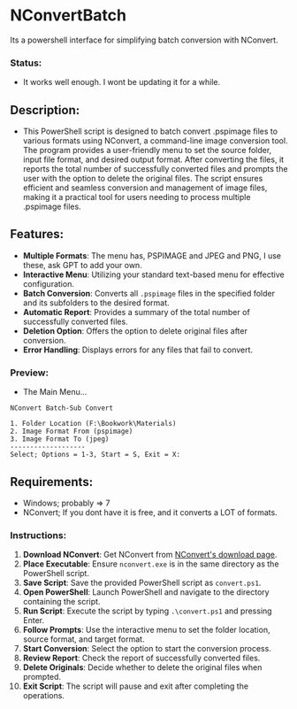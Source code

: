 # NConvertBatch
Its a powershell interface for simplifying batch conversion with NConvert.

### Status:
- It works well enough. I wont be updating it for a while.

## Description:
- This PowerShell script is designed to batch convert .pspimage files to various formats using NConvert, a command-line image conversion tool. The program provides a user-friendly menu to set the source folder, input file format, and desired output format. After converting the files, it reports the total number of successfully converted files and prompts the user with the option to delete the original files. The script ensures efficient and seamless conversion and management of image files, making it a practical tool for users needing to process multiple .pspimage files.

## Features:
- **Multiple Formats**: The menu has, PSPIMAGE and JPEG and PNG, I use these, ask GPT to add your own.
- **Interactive Menu**: Utilizing your standard text-based menu for effective configuration.
- **Batch Conversion**: Converts all `.pspimage` files in the specified folder and its subfolders to the desired format.
- **Automatic Report**: Provides a summary of the total number of successfully converted files.
- **Deletion Option**: Offers the option to delete original files after conversion.
- **Error Handling**: Displays errors for any files that fail to convert.

### Preview:
- The Main Menu...
```
NConvert Batch-Sub Convert

1. Folder Location (F:\Bookwork\Materials)
2. Image Format From (pspimage)
3. Image Format To (jpeg)
-------------------
Select; Options = 1-3, Start = S, Exit = X:

```

## Requirements:
- Windows; probably => 7
- NConvert; If you dont have it is free, and it converts a LOT of formats.

### Instructions:
1. **Download NConvert**: Get NConvert from [NConvert's download page](https://www.xnview.com/en/nconvert/#downloads).
2. **Place Executable**: Ensure `nconvert.exe` is in the same directory as the PowerShell script.
3. **Save Script**: Save the provided PowerShell script as `convert.ps1`.
4. **Open PowerShell**: Launch PowerShell and navigate to the directory containing the script.
5. **Run Script**: Execute the script by typing `.\convert.ps1` and pressing Enter.
6. **Follow Prompts**: Use the interactive menu to set the folder location, source format, and target format.
7. **Start Conversion**: Select the option to start the conversion process.
8. **Review Report**: Check the report of successfully converted files.
9. **Delete Originals**: Decide whether to delete the original files when prompted.
10. **Exit Script**: The script will pause and exit after completing the operations.


